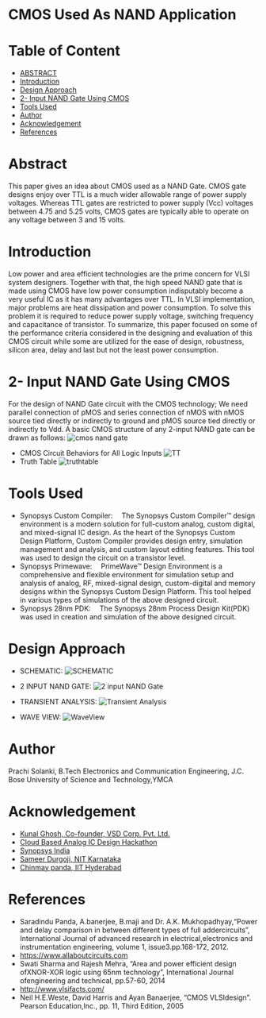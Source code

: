 # CMOS Used As NAND Application
# Table of Content
- [ABSTRACT](https://github.com/prachisolanki07/nandusingcmos/edit/main/README.md#abstract)
- [Introduction](https://github.com/prachisolanki07/nandusingcmos/edit/main/README.md#introduction)
- [Design Approach](https://github.com/prachisolanki07/nandusingcmos/edit/main/README.md#design-approach)
- [2- Input NAND Gate Using CMOS](https://github.com/prachisolanki07/nandusingcmos/edit/main/README.md#2--input-nand-gate-using-cmos)
- [Tools Used](https://github.com/prachisolanki07/nandusingcmos/edit/main/README.md#tools-used)
- [Author](https://github.com/prachisolanki07/nandusingcmos/edit/main/README.md#author)
- [Acknowledgement](https://github.com/prachisolanki07/nandusingcmos/edit/main/README.md#acknowledgement)
- [References](https://github.com/prachisolanki07/nandusingcmos/edit/main/README.md#references)


# Abstract
This paper gives an idea about CMOS used as a NAND Gate. CMOS gate designs enjoy over TTL is a much wider allowable range of power supply voltages. Whereas TTL gates are restricted to power supply (Vcc) voltages between 4.75 and 5.25 volts, CMOS gates are typically able to operate on any voltage between 3 and 15 volts.

# Introduction
Low power and area efficient technologies are the prime concern for VLSI system designers. Together with that, the high speed NAND gate that is made using CMOS have low power consumption indisputably become a very useful IC as it has many advantages over TTL.
In VLSI implementation, major problems are heat dissipation and power consumption. To solve this problem it is required to reduce power supply voltage, switching frequency and capacitance of transistor.
To summarize, this paper focused on some of the performance criteria considered in the designing and evaluation of this CMOS circuit while some are utilized for the ease of design, robustness, silicon area, delay and last but not the least power consumption.

# 2- Input NAND Gate Using CMOS
For the design of NAND Gate circuit with the CMOS technology; We need parallel connection of pMOS and series connection of nMOS with nMOS source tied directly or indirectly to ground and pMOS source tied directly or indirectly to Vdd. A basic CMOS structure of any 2-input NAND gate can be drawn as follows:
![cmos nand gate](https://user-images.githubusercontent.com/100673505/156164256-d2f56e09-694e-4036-beaf-58988b395893.png)

- CMOS Circuit Behaviors for All Logic Inputs
![TT](https://user-images.githubusercontent.com/100673505/156165810-bfdc3f00-3ee6-4a75-bacb-66732823b017.png)
- Truth Table
![truthtable](https://user-images.githubusercontent.com/100673505/156167363-37c2e10b-7a81-4470-a866-d6d8abd31925.png)

# Tools Used
- Synopsys Custom Compiler:  The Synopsys Custom Compiler™ design environment is a modern solution for full-custom analog, custom digital, and mixed-signal IC design. As the heart of the Synopsys Custom Design Platform, Custom Compiler provides design entry, simulation management and analysis, and custom layout editing features. This tool was used to design the circuit on a transistor level.
- Synopsys Primewave:  PrimeWave™ Design Environment is a comprehensive and flexible environment for simulation setup and analysis of analog, RF, mixed-signal design, custom-digital and memory designs within the Synopsys Custom Design Platform. This tool helped in various types of simulations of the above designed circuit.
- Synopsys 28nm PDK:  The Synopsys 28nm Process Design Kit(PDK) was used in creation and simulation of the above designed circuit.

# Design Approach
- SCHEMATIC:
 ![SCHEMATIC](https://user-images.githubusercontent.com/100673505/156152384-c328ed47-c517-4215-9986-8d78838295b3.png)
 
- 2 INPUT NAND GATE:
 ![2 input NAND Gate](https://user-images.githubusercontent.com/100673505/156152490-533cdad0-081d-43ba-a181-e230baf555c1.png)
 
- TRANSIENT ANALYSIS:
 ![Transient Analysis](https://user-images.githubusercontent.com/100673505/156152680-8523808b-4094-4b54-a9b7-e76d14c15a34.png)
 
- WAVE VIEW:
 ![WaveView](https://user-images.githubusercontent.com/100673505/156152734-f499fd4b-c800-4832-9363-c28cfc8cad8b.png)

# Author
Prachi Solanki, B.Tech Electronics and Communication Engineering, J.C. Bose University of Science and Technology,YMCA

# Acknowledgement
- [Kunal Ghosh, Co-founder, VSD Corp. Pvt. Ltd.](https://www.iith.ac.in/events/2022/02/15/Cloud-Based-Analog-IC-Design-Hackathon/)
- [Cloud Based Analog IC Design Hackathon](https://www.iith.ac.in/events/2022/02/15/Cloud-Based-Analog-IC-Design-Hackathon/')
- [Synopsys India](https://www.iith.ac.in/events/2022/02/15/Cloud-Based-Analog-IC-Design-Hackathon/')
- [Sameer Durgoji, NIT Karnataka](https://www.iith.ac.in/events/2022/02/15/Cloud-Based-Analog-IC-Design-Hackathon/')
- [Chinmay panda, IIT Hyderabad](https://www.iith.ac.in/events/2022/02/15/Cloud-Based-Analog-IC-Design-Hackathon/')

# References
-	Saradindu Panda, A.banerjee, B.maji and Dr. A.K. Mukhopadhyay,“Power and delay comparison in between different types of full addercircuits”, International Journal of advanced research in electrical,electronics and instrumentation engineering, volume 1, issue3.pp.168-172, 2012.
- https://www.allaboutcircuits.com
-	Swati Sharma and Rajesh Mehra, “Area and power efficient design ofXNOR-XOR logic using 65nm technology”, International Journal ofengineering and technical, pp.57-60, 2014
-	http://www.vlsifacts.com/
- Neil H.E.Weste, David Harris and Ayan Banaerjee, “CMOS VLSIdesign”. Pearson Education,Inc., pp. 11, Third Edition, 2005


